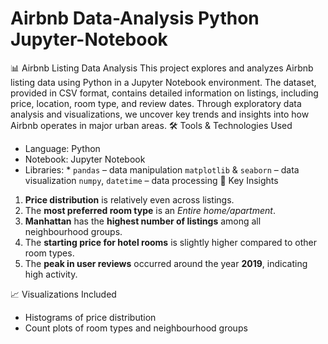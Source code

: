 # Airbnb Data-Analysis Python Jupyter-Notebook
📊 Airbnb Listing Data Analysis
This project explores and analyzes Airbnb listing data using Python in a Jupyter Notebook environment. The dataset, provided in CSV format, contains detailed information on listings, including price, location, room type, and review dates. Through exploratory data analysis and visualizations, we uncover key trends and insights into how Airbnb operates in major urban areas.
🛠️ Tools & Technologies Used
* Language: Python
* Notebook: Jupyter Notebook
* Libraries: * `pandas` – data manipulation
               `matplotlib` & `seaborn` – data visualization
               `numpy`, `datetime` – data processing
📌 Key Insights
1. **Price distribution** is relatively even across listings.
2. The **most preferred room type** is an *Entire home/apartment*.
3. **Manhattan** has the **highest number of listings** among all neighbourhood groups.
4. The **starting price for hotel rooms** is slightly higher compared to other room types.
5. The **peak in user reviews** occurred around the year **2019**, indicating high activity.

📈 Visualizations Included
* Histograms of price distribution
* Count plots of room types and neighbourhood groups
